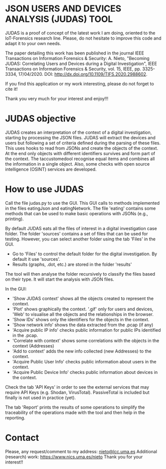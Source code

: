 
# JSON USERS AND DEVICES ANALYSIS (JUDAS) TOOL 

JUDAS is a proof of concept of the latest work I am doing, oriented to the IoT-Forensics research line. Please, do not hesitate to improve this code and adapt it to your own needs. 

The paper detailing this work has been published in the journal IEEE Transactions on Information Forensics & Security: A. Nieto, "Becoming JUDAS: Correlating Users and Devices during a Digital Investigation", IEEE Transactions on Information Forensics & Security, vol. 15, IEEE, pp. 3325-3334, 17/04/2020. DOI: http://dx.doi.org/10.1109/TIFS.2020.2988602. 

If you find this application or my work interesting, please do not forget to cite it!

Thank you very much for your interest and enjoy!!!

# JUDAS objective

JUDAS creates an interpretation of the context of a digital investigation, starting by processing the JSON files.
JUDAS will extract the devices and users but following a set of criteria defined during the parsing of these files.
This uses hooks to read from JSONs and create the objects of the context. At the end only objects with different
identifiers survives and form part of the context. The taccustomedool recognise equal items and combines all the information in
a single object. Also, some checks with open source intelligence (OSINT) services are developed.

# How to use JUDAS

Call the file judas.py to use the GUI. This GUI calls to methods implemented in the files eatingJson and eatingNetwork.
The file 'eating' contains some methods that can be used to make basic operations with JSONs (e.g., printing).

By default JUDAS eats all the files of interest in a digital investigation case folder. The folder 'sources' contains
a set of files that can be used for testing. However, you can select another folder using the tab 'Files' in the GUI.

- Go to 'Files' to control the default folder for the digital investigation. By default it use 'sources'.
- Results (graphs, .dot, etc.) are stored in the folder 'results'

The tool will then analyse the folder recursively to classify the files based on their type. It will start the analysis
with JSON files.

In the GUI:
- 'Show JUDAS context' shows all the objects created to represent the context.
- 'Plot' shows graphically the context. '.gif' only for users and devices, 'Web' to visualise all the objects and the
   relationships in the browser.
- 'Show IDs' shows only the identifiers for the objects in the context.
- 'Show network info' shows the data extracted from the .pcap (if any)
- 'Acquire public IP info' checks public information for public IPs identified in the .pcap.
- 'Correlate with context' shows some correlations with the objects in the context (Addresses)
- 'Add to context' adds the new info collected (new Addresses) to the context.
- 'Acquire Public User Info' checks public information about users in the context.
- 'Acquire Public Device Info' checks public information about devices in the context.

Check the tab 'API Keys' in order to see the external services that may require API Keys (e.g. Shodan, VirusTotal).
PassiveTotal is included but finally is not used in practice (yet).

The tab 'Report' prints the results of some operations to simplify the traceability of the operations made with the
tool and then help in the reporting.

# Contact

Please, any request/comment to my address: nieto@lcc.uma.es
Additional (research) work: https://www.nics.uma.es/nieto
Thank you for your interest!!
